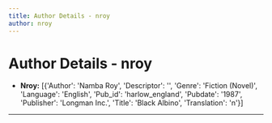 ```yaml
---
title: Author Details - nroy
author: nroy
---
```


# Author Details - nroy

<ul>
    <li><strong>Nroy:</strong> [{'Author': 'Namba Roy', 'Descriptor': '', 'Genre': 'Fiction (Novel)', 'Language': 'English', 'Pub_id': 'harlow_england', 'Pubdate': '1987', 'Publisher': 'Longman Inc.', 'Title': 'Black Albino', 'Translation': 'n'}]</li>
</ul>
<hr>